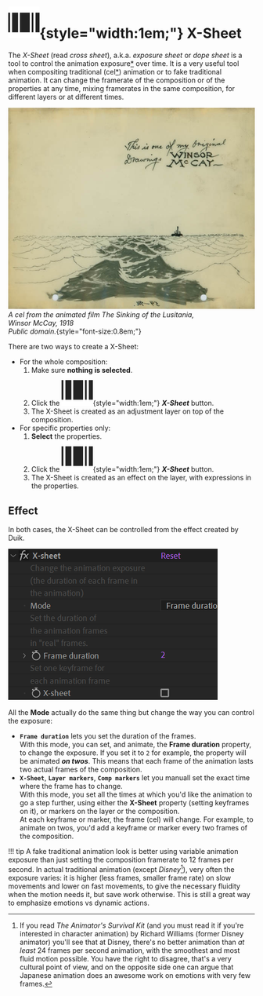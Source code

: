 # ![](../../img/duik/icons/x_sheet.svg){style="width:1em;"} X-Sheet

The *X-Sheet* (read *cross sheet*), a.k.a. *exposure sheet* or *dope sheet* is a tool to control the animation exposure[*](../../misc/glossary.md) over time. It is a very useful tool when compositing traditional (cel[*](../../misc/glossary.md)) animation or to fake traditional animation. It can change the framerate of the composition or of the properties at any time, mixing framerates in the same composition, for different layers or at different times.

![](../../img/illustration/Winsor_McCay_(1918)_The_Sinking_of_the_Lusitania_-_signed_cel_(shadow_of_U-Boat).jpg)  
*A cel from the animated film The Sinking of the Lusitania,  
Winsor McCay, 1918  
Public domain.*{style="font-size:0.8em;"}

There are two ways to create a X-Sheet:

- For the whole composition:  
    1. Make sure **nothing is selected**.
    2. Click the ![](../../img/duik/icons/x_sheet.svg){style="width:1em;"} ***X-Sheet*** button.
    3. The X-Sheet is created as an adjustment layer on top of the composition.
- For specific properties only:  
    1. **Select** the properties.
    2. Click the ![](../../img/duik/icons/x_sheet.svg){style="width:1em;"} ***X-Sheet*** button.
    3. The X-Sheet is created as an effect on the layer, with expressions in the properties.

## Effect

In both cases, the X-Sheet can be controlled from the effect created by Duik.

![](../../img/duik/automation/x-sheet-effect.png)

All the **Mode** actually do the same thing but change the way you can control the exposure:

- **`Frame duration`** lets you set the duration of the frames.  
    With this mode, you can set, and animate, the **Frame duration** property, to change the exposure. If you set it to `2` for example, the property will be animated ***on twos***. This means that each frame of the animation lasts two actual frames of the composition.
- **`X-Sheet`**, **`Layer markers`**, **`Comp markers`** let you manuall set the exact time where the frame has to change.  
    With  this mode, you set all the times at which you'd like the animation to go a step further, using either the **X-Sheet** property (setting keyframes on it), or markers on the layer or the composition.  
    At each keyframe or marker, the frame (cel) will change. For example, to animate on twos, you'd add a keyframe or marker every two frames of the composition.

!!! tip
    A fake traditional animation look is better using variable animation exposure than just setting the composition framerate to 12 frames per second. In actual traditional animation (except *Disney*[^williams]), very often the exposure varies: it is higher (less frames, smaller frame rate) on slow movements and lower on fast movements, to give the necessary fluidity when the motion needs it, but save work otherwise. This is still a great way to emphasize emotions vs dynamic actions.

[^williams]: If you read *The Animator's Survival Kit* (and you must read it if you're interested in character animation) by Richard Williams (former Disney animator) you'll see that at Disney, there's no better animation than *at least* 24 frames per second animation, with the smoothest and most fluid motion possible. You have the right to disagree, that's a very cultural point of view, and on the opposite side one can argue that Japanese animation does an awesome work on emotions with very few frames.
